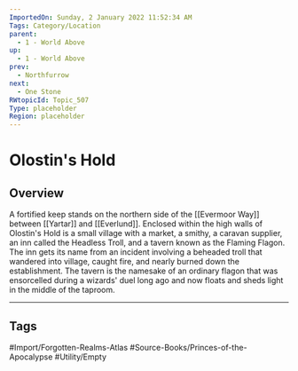 ```yaml
---
ImportedOn: Sunday, 2 January 2022 11:52:34 AM
Tags: Category/Location
parent:
  - 1 - World Above
up:
  - 1 - World Above
prev:
  - Northfurrow
next:
  - One Stone
RWtopicId: Topic_507
Type: placeholder
Region: placeholder
---
```

# Olostin's Hold
## Overview
A fortified keep stands on the northern side of the [[Evermoor Way]] between [[Yartar]] and [[Everlund]]. Enclosed within the high walls of Olostin's Hold is a small village with a market, a smithy, a caravan supplier, an inn called the Headless Troll, and a tavern known as the Flaming Flagon. The inn gets its name from an incident involving a beheaded troll that wandered into village, caught fire, and nearly burned down the establishment. The tavern is the namesake of an ordinary flagon that was ensorcelled during a wizards' duel long ago and now floats and sheds light in the middle of the taproom.


---
## Tags
#Import/Forgotten-Realms-Atlas #Source-Books/Princes-of-the-Apocalypse #Utility/Empty

